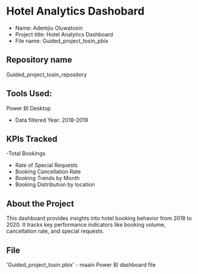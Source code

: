 # Hotel Analytics Dashobard
* Name: Ademjiu Oluwatosin
* Project title: Hotel Analytics Dashboard
* File name: Guided_project_tosin_pbix
## Repository name 
Guided_project_tosin_repository
## Tools Used: 
Power BI Desktop
- Data filtered Year: 2018-2019

## KPIs Tracked 
-Total Bookings
- Rate of Special Requests
- Booking Cancellation Rate
- Booking Trends by Month
- Booking Distribution by location

## About the Project
This dashboard provides insights into hotel booking behavior from 2018 to 2020. It tracks key performance indicators like booking volume, cancellation rate, and special requests.

## File
'Guided_project_tosin.pbix' - maain Power BI dashboard file
